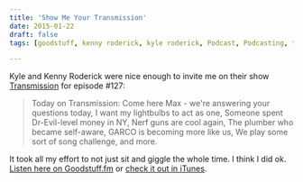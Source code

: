 ```yaml
---
title: 'Show Me Your Transmission'
date: 2015-01-22
draft: false
tags: [goodstuff, kenny roderick, kyle roderick, Podcast, Podcasting, transmission]

---
```


Kyle and Kenny Roderick were nice enough to invite me on their show [Transmission](http://goodstuff.fm/transmission) for episode #127:

> Today on Transmission: Come here Max - we're answering your questions today, I want my lightbulbs to act as one, Someone spent Dr-Evil-level money in NY, Nerf guns are cool again, The plumber who became self-aware, GARCO is becoming more like us, We play some sort of song challenge, and more.

It took all my effort to not just sit and giggle the whole time. I think I did ok. [Listen here on Goodstuff.fm](http://goodstuff.fm/transmission/127) or [check it out in iTunes](https://itunes.apple.com/us/podcast/transmission/id843374491?mt=2).